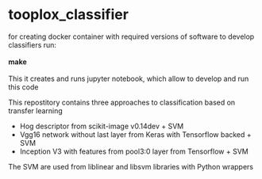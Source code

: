 # tooplox_classifier

for creating docker container with required versions of software to develop classifiers run: <br /> <br />
 __make__
<br />
<br />
This it creates and runs jupyter notebook, which allow to develop and run this code 

This repostitory contains three approaches to classification based on transfer learning <br />

 - Hog descriptor from scikit-image v0.14dev + SVM
 - Vgg16  network without last layer from Keras with Tensorflow backed + SVM
 - Inception V3 with features from pool3:0 layer from Tensorflow + SVM
 
 
 The SVM are used from liblinear and libsvm libraries with Python wrappers
